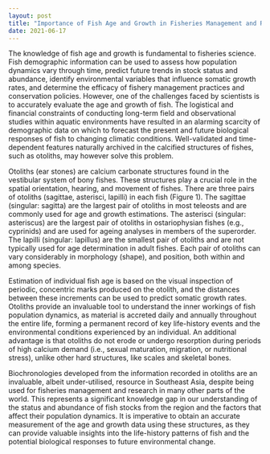 ```yaml
---
layout: post
title: "Importance of Fish Age and Growth in Fisheries Management and Research"
date: 2021-06-17
---
```


The knowledge of fish age and growth is fundamental to fisheries science. Fish demographic information can be used to assess how population dynamics vary through time, predict future trends in stock status and abundance, identify environmental variables that influence somatic growth rates, and determine the efficacy of fishery management practices and conservation policies. However, one of the challenges faced by scientists is to accurately evaluate the age and growth of fish. The logistical and financial constraints of conducting long-term field and observational studies within aquatic environments have resulted in an alarming scarcity of demographic data on which to forecast the present and future biological responses of fish to changing climatic conditions. Well-validated and time-dependent features naturally archived in the calcified structures of fishes, such as otoliths, may however solve this problem. 

Otoliths (ear stones) are calcium carbonate structures found in the vestibular system of bony fishes. These structures play a crucial role in the spatial orientation, hearing, and movement of fishes. There are three pairs of otoliths (sagittae, asterisci, lapilli) in each fish (Figure 1). The sagittae (singular: sagitta) are the largest pair of otoliths in most teleosts and are commonly used for age and growth estimations. The asterisci (singular: asteriscus) are the largest pair of otoliths in ostariophysian fishes (e.g., cyprinids) and are used for ageing analyses in members of the superorder. The lapilli (singular: lapillus) are the smallest pair of otoliths and are not typically used for age determination in adult fishes. Each pair of otoliths can vary considerably in morphology (shape), and position, both within and among species. 

Estimation of individual fish age is based on the visual inspection of periodic, concentric marks produced on the otolith, and the distances between these increments can be used to predict somatic growth rates. Otoliths provide an invaluable tool to understand the inner workings of fish population dynamics, as material is accreted daily and annually throughout the entire life, forming a permanent record of key life-history events and the environmental conditions experienced by an individual. An additional advantage is that otoliths do not erode or undergo resorption during periods of high calcium demand (i.e., sexual maturation, migration, or nutritional stress), unlike other hard structures, like scales and skeletal bones. 

Biochronologies developed from the information recorded in otoliths are an invaluable, albeit under-utilised, resource in Southeast Asia, despite being used for fisheries management and research in many other parts of the world. This represents a significant knowledge gap in our understanding of the status and abundance of fish stocks from the region and the factors that affect their population dynamics. It is imperative to obtain an accurate measurement of the age and growth data using these structures, as they can provide valuable insights into the life-history patterns of fish and the potential biological responses to future environmental change.
